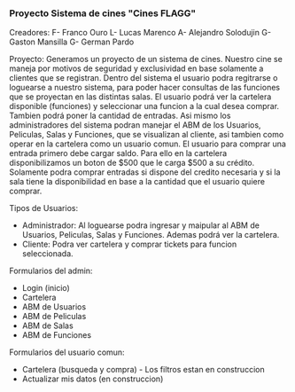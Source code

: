 ﻿### Proyecto Sistema de cines "Cines FLAGG"
Creadores:
F- Franco Ouro
L- Lucas Marenco
A- Alejandro Solodujin
G- Gaston Mansilla
G- German Pardo

Proyecto:
Generamos un proyecto de un sistema de cines. Nuestro cine se maneja por motivos de seguridad y exclusividad en base solamente a clientes que se registran.
Dentro del sistema el usuario podra regitrarse o loguearse a nuestro sistema, para poder hacer consultas de las funciones que se proyectan en las distintas salas.
El usuario podrá ver la cartelera disponible (funciones) y seleccionar una funcion a la cual desea comprar. Tambien podrá poner la cantidad de entradas.
Asi mismo los administradores del sistema podran manejar el ABM de los Usuarios, Peliculas, Salas y Funciones, que se visualizan al cliente, asi tambien 
como operar en la cartelera como un usuario comun.
El usuario para comprar una entrada primero debe cargar saldo. Para ello en la cartelera disponibilizamos un boton de $500 que le carga $500 a su crédito.
Solamente podra comprar entradas si dispone del credito necesaria y si la sala tiene la disponibilidad en base a la cantidad que el usuario quiere comprar.

Tipos de Usuarios:
* Administrador: Al loguearse podra ingresar y maipular al ABM de Usuarios, Peliculas, Salas y Funciones. Ademas podrá ver la cartelera.
* Cliente: Podra ver cartelera y comprar tickets para funcion seleccionada.

Formularios del admin:
* Login (inicio)
* Cartelera 
* ABM de Usuarios
* ABM de Peliculas
* ABM de Salas
* ABM de Funciones

Formularios del usuario comun:
* Cartelera (busqueda y compra) - Los filtros estan en construccion
* Actualizar mis datos (en construccion)

